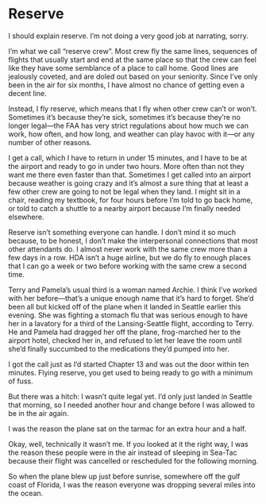 # Reserve

I should explain reserve. 
I’m not doing a very good job at narrating, sorry.

I’m what we call “reserve crew”. 
Most crew fly the same lines, sequences of flights that usually start and end at the same place so that the crew can feel like they have some semblance of a place to call home. 
Good lines are jealously coveted, and are doled out based on your seniority. 
Since I’ve only been in the air for six months, I have almost no chance of getting even a decent line.

Instead, I fly reserve, which means that I fly when other crew can’t or won’t. 
Sometimes it’s because they’re sick, sometimes it’s because they’re no longer legal—the FAA has very strict regulations about how much we can work, how often, and how long, and weather can play havoc with it—or any number of other reasons.

I get a call, which I have to return in under 15 minutes, and I have to be at the airport and ready to go in under two hours. 
More often than not they want me there even faster than that. 
Sometimes I get called into an airport because weather is going crazy and it’s almost a sure thing that at least a few other crew are going to not be legal when they land. 
I might sit in a chair, reading my textbook, for four hours before I’m told to go back home, or told to catch a shuttle to a nearby airport because I’m finally needed elsewhere.

Reserve isn’t something everyone can handle. 
I don’t mind it so much because, to be honest, I don’t make the interpersonal connections that most other attendants do. 
I almost never work with the same crew more than a few days in a row. 
HDA isn’t a huge airline, but we do fly to enough places that I can go a week or two before working with the same crew a second time.

Terry and Pamela’s usual third is a woman named Archie. 
I think I’ve worked with her before—that’s a unique enough name that it’s hard to forget. 
She’d been all but kicked off of the plane when it landed in Seattle earlier this evening. 
She was fighting a stomach flu that was serious enough to have her in a lavatory for a third of the Lansing-Seattle flight, according to Terry. 
He and Pamela had dragged her off the plane, frog-marched her to the airport hotel, checked her in, and refused to let her leave the room until she’d finally succumbed to the medications they’d pumped into her.

I got the call just as I’d started Chapter 13 and was out the door within ten minutes. 
Flying reserve, you get used to being ready to go with a minimum of fuss.

But there was a hitch: I wasn’t quite legal yet. 
I’d only just landed in Seattle that morning, so I needed another hour and change before I was allowed to be in the air again.

I was the reason the plane sat on the tarmac for an extra hour and a half.

Okay, well, technically it wasn’t me. 
If you looked at it the right way, I was the reason these people were in the air instead of sleeping in Sea-Tac because their flight was cancelled or rescheduled for the following morning.

So when the plane blew up just before sunrise, somewhere off the gulf coast of Florida, I was the reason everyone was dropping several miles into the ocean.